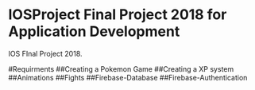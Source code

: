 # IOSProject Final Project 2018 for Application Development
IOS FInal Project 2018.

#Requirments
##Creating a Pokemon Game
##Creating a XP system
##Animations
##Fights
##Firebase-Database
##Firebase-Authentication
